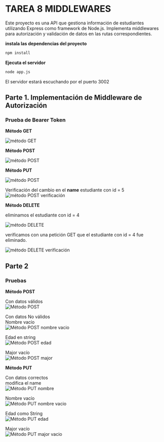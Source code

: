 # TAREA 8 MIDDLEWARES
Este proyecto es una API que gestiona información de estudiantes utilizando Express como framework de Node.js. Implementa middlewares para autorización y validación de datos en las rutas correspondientes.

**instala las dependencias del proyecto**

```bash
npm install
```
**Ejecuta el servidor**

```bash
node app.js
```
El servidor estará escuchando por el puerto 3002

## Parte 1. Implementación de Middleware de Autorización

### Prueba de Bearer Token 

**Método GET**

![método GET](./images/P1metodoGET.png)

**Método POST**

![método POST](./images/P1metodoPOST.png)

**Método PUT**

![método POST](./images/P1metodoPUT.png)  

Verificación del cambio en el **name** estudiante con id = 5  
![método POST verificación](./images/P1metodoPUT2.png)

**Método DELETE**

eliminamos el estudiante con id = 4

![método DELETE](./images/P1metodoDELETE.png)

verificamos con una petición GET que el estudiante con id = 4 fue eliminado.  

![método DELETE verificación](./images/P1metodoDELETE2.png)


## Parte 2

### Pruebas

**Método POST**

Con datos válidos  
![Método POST](./images/P2metodoPOST.png)

Con datos No válidos  
Nombre vacío  
![Método POST nombre vacio](./images/P2metodoPOST2.png)

Edad en string  
![Método POST edad](./images/P2metodoPOST3.png)

Major vacío  
![Método POST major](./images/P2metodoPOST4.png)

**Método PUT**

Con datos correctos  
modifica el name  
![Método PUT nombre](./images/P2metodoPUT1.png)

Nombre vacío  
![Método PUT nombre vacio](./images/P2metodoPUT2.png)

Edad como String  
![Método PUT edad ](./images/P2metodoPUT3.png)

Major vacío  
![Método PUT major vacio](./images/P2metodoPUT4.png)

